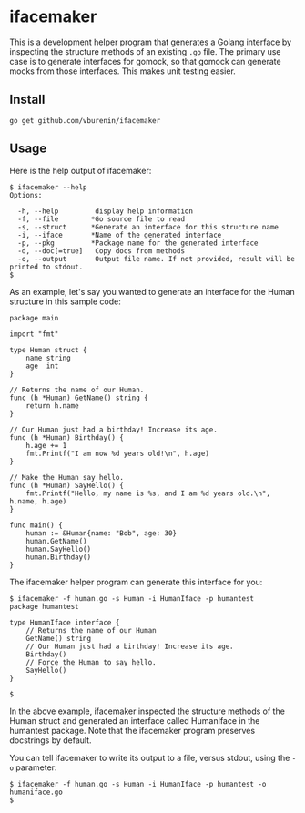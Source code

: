 # ifacemaker

This is a development helper program that generates a Golang interface by inspecting
the structure methods of an existing `.go` file. The primary use case is to generate
interfaces for gomock, so that gomock can generate mocks from those interfaces. This
makes unit testing easier.

## Install

```
go get github.com/vburenin/ifacemaker
```

## Usage
Here is the help output of ifacemaker:

```
$ ifacemaker --help
Options:

  -h, --help         display help information
  -f, --file        *Go source file to read
  -s, --struct      *Generate an interface for this structure name
  -i, --iface       *Name of the generated interface
  -p, --pkg         *Package name for the generated interface
  -d, --doc[=true]   Copy docs from methods
  -o, --output       Output file name. If not provided, result will be printed to stdout.
$
```

As an example, let's say you wanted to generate an interface for the Human structure
in this sample code:

```
package main

import "fmt"

type Human struct {
	name string
	age  int
}

// Returns the name of our Human.
func (h *Human) GetName() string {
	return h.name
}

// Our Human just had a birthday! Increase its age.
func (h *Human) Birthday() {
	h.age += 1
	fmt.Printf("I am now %d years old!\n", h.age)
}

// Make the Human say hello.
func (h *Human) SayHello() {
	fmt.Printf("Hello, my name is %s, and I am %d years old.\n", h.name, h.age)
}

func main() {
	human := &Human{name: "Bob", age: 30}
	human.GetName()
	human.SayHello()
	human.Birthday()
}
```

The ifacemaker helper program can generate this interface for you:

```
$ ifacemaker -f human.go -s Human -i HumanIface -p humantest
package humantest

type HumanIface interface {
	// Returns the name of our Human
	GetName() string
	// Our Human just had a birthday! Increase its age.
	Birthday()
	// Force the Human to say hello.
	SayHello()
}

$
```

In the above example, ifacemaker inspected the structure methods of the Human struct
and generated an interface called HumanIface in the humantest package. Note that the
ifacemaker program preserves docstrings by default.

You can tell ifacemaker to write its output to a file, versus stdout, using the `-o`
parameter:

```
$ ifacemaker -f human.go -s Human -i HumanIface -p humantest -o humaniface.go
$
```
